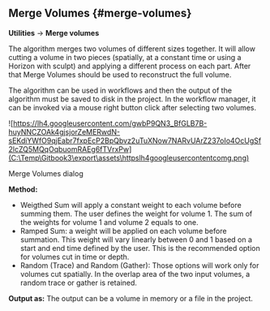 ## Merge Volumes {#merge-volumes}

**Utilities** → **Merge volumes**

The algorithm merges two volumes of different sizes together. It will allow cutting a volume in two pieces (spatially, at a constant time or using a Horizon with sculpt) and applying a different process on each part. After that Merge Volumes should be used to reconstruct the full volume.

The algorithm can be used in workflows and then the output of the algorithm must be saved to disk in the project. In the workflow manager, it can be invoked via a mouse right button click after selecting two volumes.

![https://lh4.googleusercontent.com/gwbP9QN3_BfGLB7B-huyNNCZOAk4gjsjorZeMERwdN-sEKdiYWfO9qjEabr7fxpEcP2BpQbvz2uTuXNow7NARvUArZ237oIo4OcUgSf2lcZQ5MQqOqbuomRAEg6fTVrxPw](C:\Temp\Gitbook3\export\assets\httpslh4googleusercontentcomg.png)

Merge Volumes dialog

**Method:**

*   Weigthed Sum will apply a constant weight to each volume before summing them. The user defines the weight for volume 1\. The sum of the weights for volume 1 and volume 2 equals to one.
*   Ramped Sum: a weight will be applied on each volume before summation. This weight will vary linearly between 0 and 1 based on a start and end time defined by the user. This is the recommended option for volumes cut in time or depth.
*   Random (Trace) and Random (Gather): Those options will work only for volumes cut spatially. In the overlap area of the two input volumes, a random trace or gather is retained.

**Output as:** The output can be a volume in memory or a file in the project.
